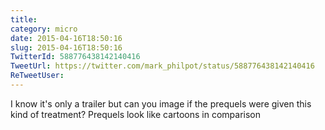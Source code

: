 ```yaml
---
title: 
category: micro
date: 2015-04-16T18:50:16
slug: 2015-04-16T18:50:16
TwitterId: 588776438142140416
TweetUrl: https://twitter.com/mark_philpot/status/588776438142140416
ReTweetUser: 
---
```


I know it's only a trailer but can you image if the prequels were given this kind of treatment? Prequels look like cartoons in comparison